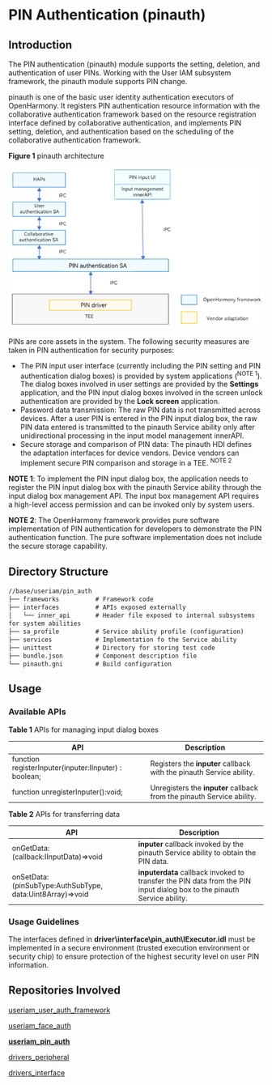 # PIN Authentication (pinauth)


## Introduction

The PIN authentication (pinauth) module supports the setting, deletion, and authentication of user PINs. Working with the User IAM subsystem framework, the pinauth module supports PIN change.

pinauth is one of the basic user identity authentication executors of OpenHarmony. It registers PIN authentication resource information with the collaborative authentication framework based on the resource registration interface defined by collaborative authentication, and implements PIN setting, deletion, and authentication based on the scheduling of the collaborative authentication framework.

**Figure 1** pinauth architecture

<img src="figures/pinauth_architecture.png" alt="pinauth_architecture" style="zoom:80%;" />



PINs are core assets in the system. The following security measures are taken in PIN authentication for security purposes:

- The PIN input user interface (currently including the PIN setting and PIN authentication dialog boxes) is provided by system applications (<sup>NOTE 1</sup>). The dialog boxes involved in user settings are provided by the **Settings** application, and the PIN input dialog boxes involved in the screen unlock authentication are provided by the **Lock screen** application.
- Password data transmission: The raw PIN data is not transmitted across devices. After a user PIN is entered in the PIN input dialog box, the raw PIN data entered is transmitted to the pinauth Service ability only after unidirectional processing in the input model management innerAPI.
- Secure storage and comparison of PIN data: The pinauth HDI defines the adaptation interfaces for device vendors. Device vendors can implement secure PIN comparison and storage in a TEE. <sup>NOTE 2</sup>

**NOTE 1**: To implement the PIN input dialog box, the application needs to register the PIN input dialog box with the pinauth Service ability through the input dialog box management API. The input box management API requires a high-level access permission and can be invoked only by system users.

**NOTE 2**: The OpenHarmony framework provides pure software implementation of PIN authentication for developers to demonstrate the PIN authentication function. The pure software implementation does not include the secure storage capability.

## Directory Structure

```undefined
//base/useriam/pin_auth
├── frameworks		    # Framework code
├── interfaces		    # APIs exposed externally
│   └── inner_api		# Header file exposed to internal subsystems for system abilities
├── sa_profile		    # Service ability profile (configuration)
├── services		    # Implementation fo the Service ability
├── unittest		    # Directory for storing test code
├── bundle.json			# Component description file
└── pinauth.gni			# Build configuration
```


## Usage

### Available APIs

**Table 1** APIs for managing input dialog boxes

| API | Description                            |
| ------ | -------------------------------- |
| function registerInputer(inputer:IInputer) : boolean; | Registers the **inputer** callback with the pinauth Service ability.  |
| function unregisterInputer():void;                    | Unregisters the **inputer** callback from the pinauth Service ability.|

**Table 2** APIs for transferring data

| API| Description                      |
| ------ | -------------------------------- |
| onGetData: (callback:IInputData)=>void | **inputer** callback invoked by the pinauth Service ability to obtain the PIN data. |
| onSetData: (pinSubType:AuthSubType, data:Uint8Array)=>void | **inputerdata** callback invoked to transfer the PIN data from the PIN input dialog box to the pinauth Service ability. |

### Usage Guidelines

The interfaces defined in **driver\interface\pin_auth\IExecutor.idl** must be implemented in a secure environment (trusted execution environment or security chip) to ensure protection of the highest security level on user PIN information.

## Repositories Involved

[useriam_user_auth_framework](https://gitee.com/openharmony/useriam_user_auth_framework)

[useriam_face_auth](https://gitee.com/openharmony/useriam_face_auth)

**[useriam_pin_auth](https://gitee.com/openharmony/useriam_pin_auth)**

[drivers_peripheral](https://gitee.com/openharmony/drivers_peripheral)

[drivers_interface](https://gitee.com/openharmony/drivers_interface)
